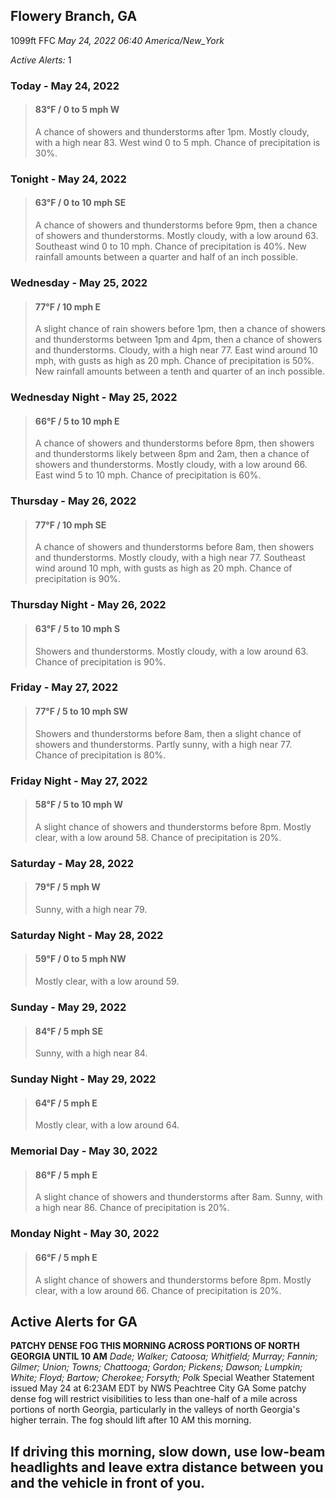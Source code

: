 ## Flowery Branch, GA
1099ft
FFC
*May 24, 2022 06:40 America/New_York*

*Active Alerts:* 1
### Today - May 24, 2022
> #### **83&deg;F** / 0 to 5 mph W
> A chance of showers and thunderstorms after 1pm. Mostly cloudy, with a high near 83. West wind 0 to 5 mph. Chance of precipitation is 30%.

### Tonight - May 24, 2022
> #### **63&deg;F** / 0 to 10 mph SE
> A chance of showers and thunderstorms before 9pm, then a chance of showers and thunderstorms. Mostly cloudy, with a low around 63. Southeast wind 0 to 10 mph. Chance of precipitation is 40%. New rainfall amounts between a quarter and half of an inch possible.

### Wednesday - May 25, 2022
> #### **77&deg;F** / 10 mph E
> A slight chance of rain showers before 1pm, then a chance of showers and thunderstorms between 1pm and 4pm, then a chance of showers and thunderstorms. Cloudy, with a high near 77. East wind around 10 mph, with gusts as high as 20 mph. Chance of precipitation is 50%. New rainfall amounts between a tenth and quarter of an inch possible.

### Wednesday Night - May 25, 2022
> #### **66&deg;F** / 5 to 10 mph E
> A chance of showers and thunderstorms before 8pm, then showers and thunderstorms likely between 8pm and 2am, then a chance of showers and thunderstorms. Mostly cloudy, with a low around 66. East wind 5 to 10 mph. Chance of precipitation is 60%.

### Thursday - May 26, 2022
> #### **77&deg;F** / 10 mph SE
> A chance of showers and thunderstorms before 8am, then showers and thunderstorms. Mostly cloudy, with a high near 77. Southeast wind around 10 mph, with gusts as high as 20 mph. Chance of precipitation is 90%.

### Thursday Night - May 26, 2022
> #### **63&deg;F** / 5 to 10 mph S
> Showers and thunderstorms. Mostly cloudy, with a low around 63. Chance of precipitation is 90%.

### Friday - May 27, 2022
> #### **77&deg;F** / 5 to 10 mph SW
> Showers and thunderstorms before 8am, then a slight chance of showers and thunderstorms. Partly sunny, with a high near 77. Chance of precipitation is 80%.

### Friday Night - May 27, 2022
> #### **58&deg;F** / 5 to 10 mph W
> A slight chance of showers and thunderstorms before 8pm. Mostly clear, with a low around 58. Chance of precipitation is 20%.

### Saturday - May 28, 2022
> #### **79&deg;F** / 5 mph W
> Sunny, with a high near 79.

### Saturday Night - May 28, 2022
> #### **59&deg;F** / 0 to 5 mph NW
> Mostly clear, with a low around 59.

### Sunday - May 29, 2022
> #### **84&deg;F** / 5 mph SE
> Sunny, with a high near 84.

### Sunday Night - May 29, 2022
> #### **64&deg;F** / 5 mph E
> Mostly clear, with a low around 64.

### Memorial Day - May 30, 2022
> #### **86&deg;F** / 5 mph E
> A slight chance of showers and thunderstorms after 8am. Sunny, with a high near 86. Chance of precipitation is 20%.

### Monday Night - May 30, 2022
> #### **66&deg;F** / 5 mph E
> A slight chance of showers and thunderstorms before 8pm. Mostly clear, with a low around 66. Chance of precipitation is 20%.

## Active Alerts for GA

**PATCHY DENSE FOG THIS MORNING ACROSS PORTIONS OF NORTH GEORGIA UNTIL 10 AM**
*Dade; Walker; Catoosa; Whitfield; Murray; Fannin; Gilmer; Union; Towns; Chattooga; Gordon; Pickens; Dawson; Lumpkin; White; Floyd; Bartow; Cherokee; Forsyth; Polk*
Special Weather Statement issued May 24 at 6:23AM EDT by NWS Peachtree City GA
Some patchy dense fog will restrict visibilities to less than
one-half of a mile across portions of north Georgia, particularly
in the valleys of north Georgia's higher terrain. The fog should
lift after 10 AM this morning.

If driving this morning, slow down, use low-beam headlights and
leave extra distance between you and the vehicle in front of you.
---

